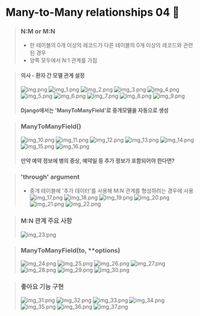 # Many-to-Many relationships 04 🚀

> ### N:M or M:N
> - 한 테이블의 0개 이상의 레코드가 다른 테이블의 0개 이상의 레코드와 관련된 경우
> - 양쪽 모두에서 N:1 관계를 가짐

> #### 의사 - 환자 간 모델 관계 설정
> ![img.png](img.png)
> ![img_1.png](img_1.png)
> ![img_2.png](img_2.png)
> ![img_3.png](img_3.png)
> ![img_4.png](img_4.png)
> ![img_5.png](img_5.png)
> ![img_6.png](img_6.png)
> ![img_7.png](img_7.png)
> ![img_8.png](img_8.png)
> ![img_9.png](img_9.png)
> #### Django에서는 'ManyToManyField'로 중개모델을 자동으로 생성

> ### ManyToManyField()
> ![img_10.png](img_10.png)
> ![img_11.png](img_11.png)
> ![img_12.png](img_12.png)
> ![img_13.png](img_13.png)
> ![img_14.png](img_14.png)
> ![img_15.png](img_15.png)
> ![img_16.png](img_16.png)
> #### 만약 예약 정보에 병의 증상, 예약일 등 추가 정보가 포함되어야 한다면?

> ### 'through' argument
> - 중개 테이블에 '추가 데이터'를 사용해 M:N 관계를 형성하려는 경우에 사용
> ![img_17.png](img_17.png)
> ![img_18.png](img_18.png)
> ![img_19.png](img_19.png)
> ![img_20.png](img_20.png)
> ![img_21.png](img_21.png)
> ![img_22.png](img_22.png)

> ### M:N 관계 주요 사항
> ![img_23.png](img_23.png)

> ### ManyToManyField(to, **options)
> ![img_24.png](img_24.png)
> ![img_25.png](img_25.png)
> ![img_26.png](img_26.png)
> ![img_27.png](img_27.png)
> ![img_28.png](img_28.png)
> ![img_29.png](img_29.png)
> ![img_30.png](img_30.png)

> ### 좋아요 기능 구현
> ![img_31.png](img_31.png)
> ![img_32.png](img_32.png)
> ![img_33.png](img_33.png)
> ![img_34.png](img_34.png)
> ![img_35.png](img_35.png)
> ![img_36.png](img_36.png)
> ![img_37.png](img_37.png)